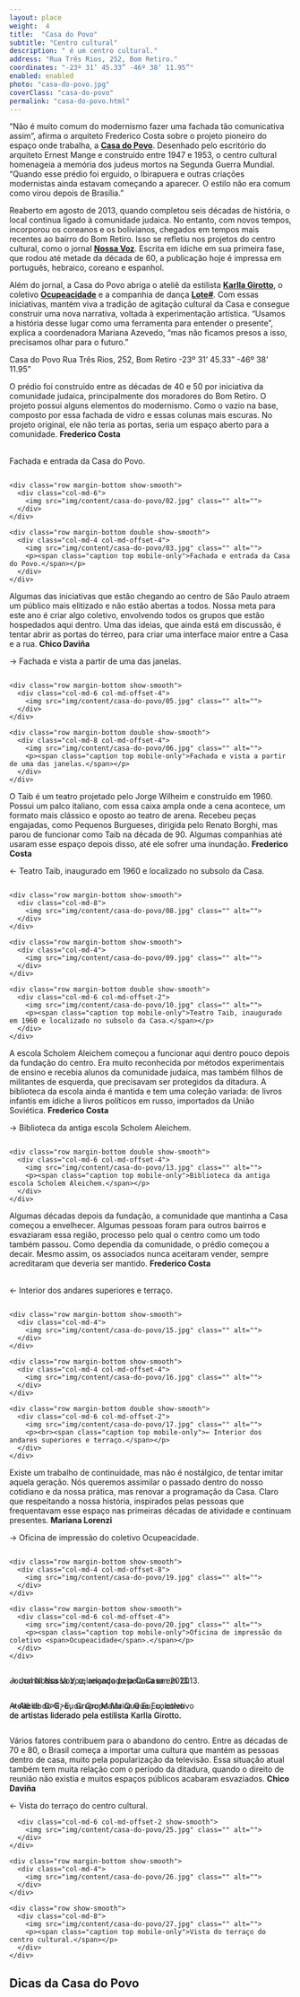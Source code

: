 ```yaml
---
layout: place
weight:  4
title:  "Casa do Povo"
subtitle: "Centro cultural"
description: " é um centro cultural."
address: "Rua Três Rios, 252, Bom Retiro."
coordinates: "-23º 31’ 45.33” -46º 38’ 11.95”"
enabled: enabled
photo: "casa-do-povo.jpg"
coverClass: "casa-do-povo"
permalink: "casa-do-povo.html"
---
```


<div class="container">
  <div class="row">
    <div class="col-md-10 col-md-offset-1">
      <p>“Não é muito comum do modernismo fazer uma fachada tão comunicativa assim”, afirma o arquiteto Frederico Costa sobre o projeto pioneiro do espaço onde trabalha, a <strong><a href="http://casadopovo.org.br/" target="_blank">Casa do Povo</a></strong>. Desenhado pelo escritório do arquiteto Ernest Mange e construído entre 1947 e 1953, o centro cultural homenageia a memória dos judeus mortos na Segunda Guerra Mundial. “Quando esse prédio foi erguido, o Ibirapuera e outras criações modernistas ainda estavam começando a aparecer. O estilo não era comum como virou depois de Brasília.”</p>
      <p>Reaberto em agosto de 2013, quando completou seis décadas de história, o local continua ligado à comunidade judaica. No entanto, com novos tempos, incorporou os coreanos e os bolivianos, chegados em tempos mais recentes ao bairro do Bom Retiro. Isso se refletiu nos projetos do centro cultural, como o jornal <strong><a href="http://issuu.com/marianalorenzideazevedo/docs/nossavoz_edicao1_finalizado_02" target="_blank">Nossa Voz</a></strong>. Escrita em ídiche em sua primeira fase, que rodou até metade da década de 60, a publicação hoje é impressa em português, hebraico, coreano e espanhol.</p>
      <p>Além do jornal, a Casa do Povo abriga o ateliê da estilista <strong><a href="http://www.karllagirotto.com.br/" target="_blank">Karlla Girotto</a></strong>, o coletivo <strong><a href="https://www.flickr.com/photos/ocupeacidade/" target="_blank">Ocupeacidade</a></strong> e a companhia de dança <strong><a href="http://www.lote24hs.net/" target="_blank">Lote#</a></strong>. Com essas iniciativas, mantém viva a tradição de agitação cultural da Casa e consegue construir uma nova narrativa, voltada à experimentação artística. “Usamos a história desse lugar como uma ferramenta para entender o presente”, explica a coordenadora Mariana Azevedo, “mas não ficamos presos a isso, precisamos olhar para o futuro.”</p>
    </div>
  </div>

  <div class="location row">
    <div class="col-md-4 col-md-offset-4 text-center">
      <span class="company">Casa do Povo</span>
      <span class="address">Rua Três Rios, 252, Bom Retiro</span>
      <span class="coordinates">-23º 31’ 45.33” -46º 38’ 11.95”</span>
      <div class="compass"></div>
    </div>
  </div>

</div>

<div class="centro-container">
  <div class="fixie-text-container">
    <div class="row margin-bottom">
      <div class="col-md-4 fixie-text show-smooth f-right">
        <p><span class="plantin">O prédio foi construído entre as décadas de 40 e 50 por iniciativa da comunidade judaica, principalmente dos moradores do Bom Retiro. O projeto possui alguns elementos do modernismo. Como o vazio na base, composto por essa fachada de vidro e essas colunas mais escuras. No projeto original, ele não teria as portas, seria um espaço aberto para a comunidade.</span> <span class="dia"><strong>Frederico Costa</strong></span></p>
        <p><br><span class="caption left desktop-only">Fachada e entrada da Casa do Povo.</span></p>
      </div>
      <div class="col-md-6 col-md-offset-2 show-smooth">
        <img src="img/content/casa-do-povo/01.jpg" class="" alt="">
      </div>
    </div>

    <div class="row margin-bottom show-smooth">
      <div class="col-md-6">
        <img src="img/content/casa-do-povo/02.jpg" class="" alt="">
      </div>
    </div>

    <div class="row margin-bottom double show-smooth">
      <div class="col-md-4 col-md-offset-4">
        <img src="img/content/casa-do-povo/03.jpg" class="" alt="">
        <p><span class="caption top mobile-only">Fachada e entrada da Casa do Povo.</span></p>
      </div>
    </div>
  </div>

  <div class="fixie-text-container">
    <div class="row margin-bottom">
      <div class="col-md-4 fixie-text show-smooth">
        <p><span class="plantin">Algumas das iniciativas que estão chegando ao centro de São Paulo atraem um público mais elitizado e não estão abertas a todos. Nossa meta para este ano é criar algo coletivo, envolvendo todos os grupos que estão hospedados aqui dentro. Uma das ideias, que ainda está em discussão, é tentar abrir as portas do térreo, para criar uma interface maior entre a Casa e a rua.</span> <span class="dia"><strong>Chico Daviña</strong></span></p>
        <p><span class="caption desktop-only">→ Fachada e vista a partir de uma das janelas.</span></p>
      </div>
      <div class="col-md-8 pull-right show-smooth">
        <img src="img/content/casa-do-povo/04.jpg" class="" alt="">
      </div>
    </div>

    <div class="row margin-bottom show-smooth">
      <div class="col-md-6 col-md-offset-4">
        <img src="img/content/casa-do-povo/05.jpg" class="" alt="">
      </div>
    </div>

    <div class="row margin-bottom double show-smooth">
      <div class="col-md-8 col-md-offset-4">
        <img src="img/content/casa-do-povo/06.jpg" class="" alt="">
        <p><span class="caption top mobile-only">Fachada e vista a partir de uma das janelas.</span></p>
      </div>
    </div>
  </div>

  <div class="fixie-text-container">
    <div class="row margin-bottom">
      <div class="col-md-4 fixie-text show-smooth f-right">
        <p><span class="plantin">O Taib é um teatro projetado pelo Jorge Wilheim e construído em 1960. Possui um palco italiano, com essa caixa ampla onde a cena acontece, um formato mais clássico e oposto ao teatro de arena. Recebeu peças engajadas, como Pequenos Burgueses, dirigida pelo Renato Borghi, mas parou de funcionar como Taib na década de 90. Algumas companhias até usaram esse espaço depois disso, até ele sofrer uma inundação.</span> <span class="dia"><strong>Frederico Costa</strong></span></p>
        <p><span class="caption desktop-only">← Teatro Taib, inaugurado em 1960 e localizado no subsolo da Casa.</span></p>
      </div>
      <div class="col-md-4 col-md-offset-4 show-smooth">
        <img src="img/content/casa-do-povo/07.jpg" class="" alt="">
      </div>
    </div>

    <div class="row margin-bottom show-smooth">
      <div class="col-md-8">
        <img src="img/content/casa-do-povo/08.jpg" class="" alt="">
      </div>
    </div>

    <div class="row margin-bottom show-smooth">
      <div class="col-md-4">
        <img src="img/content/casa-do-povo/09.jpg" class="" alt="">
      </div>
    </div>

    <div class="row margin-bottom double show-smooth">
      <div class="col-md-6 col-md-offset-2">
        <img src="img/content/casa-do-povo/10.jpg" class="" alt="">
        <p><span class="caption top mobile-only">Teatro Taib, inaugurado em 1960 e localizado no subsolo da Casa.</span></p>
      </div>
    </div>
  </div>

  <div class="fixie-text-container">
    <div class="row margin-bottom">
      <div class="col-md-4 fixie-text show-smooth">
        <p><span class="plantin">A escola Scholem Aleichem começou a funcionar aqui dentro pouco depois da fundação do centro. Era muito reconhecida por métodos experimentais de ensino e recebia alunos da comunidade judaica, mas também filhos de militantes de esquerda, que precisavam ser protegidos da ditadura. A biblioteca da escola ainda é mantida e tem uma coleção variada: de livros infantis em ídiche a livros políticos em russo, importados da União Soviética.</span> <span class="dia"><strong>Frederico Costa</strong></span></p>
        <p><span class="caption desktop-only">→ Biblioteca da antiga escola Scholem Aleichem.</span></p>
      </div>
      <div class="col-md-8 margin-bottom pull-right show-smooth">
        <div class="col-md-6" style="padding:0;">
          <img src="img/content/casa-do-povo/11.jpg" class="" alt="">
        </div>
      </div>
      <div class="col-md-8 pull-right show-smooth">
        <img src="img/content/casa-do-povo/12.jpg" class="" alt="">
      </div>
    </div>

    <div class="row margin-bottom double show-smooth">
      <div class="col-md-6 col-md-offset-4">
        <img src="img/content/casa-do-povo/13.jpg" class="" alt="">
        <p><span class="caption top mobile-only">Biblioteca da antiga escola Scholem Aleichem.</span></p>
      </div>
    </div>
  </div>

  <div class="fixie-text-container">
    <div class="row margin-bottom">
      <div class="col-md-4 fixie-text show-smooth f-right">
        <p><span class="plantin">Algumas décadas depois da fundação, a comunidade que mantinha a Casa começou a envelhecer. Algumas pessoas foram para outros bairros e esvaziaram essa região, processo pelo qual o centro como um todo também passou. Como dependia da comunidade, o prédio começou a decair. Mesmo assim, os associados nunca aceitaram vender, sempre acreditaram que deveria ser mantido.</span> <span class="dia"><strong>Frederico Costa</strong></span></p>
        <p><br><span class="caption desktop-only">← Interior dos andares superiores e terraço.</span></p>
      </div>
      <div class="col-md-8 show-smooth">
        <img src="img/content/casa-do-povo/14.jpg" class="" alt="">
      </div>
    </div>

    <div class="row margin-bottom show-smooth">
      <div class="col-md-4">
        <img src="img/content/casa-do-povo/15.jpg" class="" alt="">
      </div>
    </div>

    <div class="row margin-bottom show-smooth">
      <div class="col-md-4 col-md-offset-4">
        <img src="img/content/casa-do-povo/16.jpg" class="" alt="">
      </div>
    </div>

    <div class="row margin-bottom double show-smooth">
      <div class="col-md-6 col-md-offset-2">
        <img src="img/content/casa-do-povo/17.jpg" class="" alt="">
        <p><br><span class="caption top mobile-only">← Interior dos andares superiores e terraço.</span></p>
      </div>
    </div>
  </div>

  <div class="fixie-text-container">
    <div class="row margin-bottom">
      <div class="col-md-4 fixie-text show-smooth">
        <p><span class="plantin">Existe um trabalho de continuidade, mas não é nostálgico, de tentar imitar aquela geração. Nós queremos assimilar o passado dentro do nosso cotidiano e da nossa prática, mas renovar a programação da Casa. Claro que respeitando a nossa história, inspirados pelas pessoas que frequentavam esse espaço nas primeiras décadas de atividade e continuam presentes.</span> <span class="dia"><strong>Mariana Lorenzi</strong></span></p>
        <p><span class="caption desktop-only">→ Oficina de impressão do coletivo <span>Ocupeacidade</span>.</span></p>
      </div>
      <div class="col-md-8 pull-right show-smooth">
        <img src="img/content/casa-do-povo/18.jpg" class="" alt="">
      </div>
    </div>

    <div class="row margin-bottom show-smooth">
      <div class="col-md-4 col-md-offset-8">
        <img src="img/content/casa-do-povo/19.jpg" class="" alt="">
      </div>
    </div>

    <div class="row margin-bottom show-smooth">
      <div class="col-md-6 col-md-offset-4">
        <img src="img/content/casa-do-povo/20.jpg" class="" alt="">
        <p><span class="caption top mobile-only">Oficina de impressão do coletivo <span>Ocupeacidade</span>.</span></p>
      </div>
    </div>
  </div>

  <div class="row margin-bottom show-smooth" style="position:relative;">
    <p style="position: absolute; bottom: 0; left: 0; margin: 0;"><span class="caption desktop-only">→ Jornal Nossa Voz, relançado pela Casa em 2013. </span></p>
    <div class="col-md-4 col-md-offset-8">
      <img src="img/content/casa-do-povo/21.jpg" class="" alt="">
      <p><span class="caption top mobile-only">Jornal Nossa Voz, relançado pela Casa em 2013. </span></p>
    </div>
  </div>

  <div class="row margin-bottom show-smooth" style="position:relative;">
    <p style="position: absolute; bottom: 0; left: 0; margin: 0;"><span class="caption desktop-only">→ Ateliê do G>E, ou Grupo Maior Que Eu, coletivo <br>de artistas liderado pela estilista <span>Karlla Girotto</span>.</span></p>
    <div class="col-md-8 col-md-offset-4">
      <img src="img/content/casa-do-povo/22.jpg" class="" alt="">
      <p><span class="caption top mobile-only">Ateliê do G>E, ou Grupo Maior Que Eu, coletivo <br>de artistas liderado pela estilista <span>Karlla Girotto</span>.</span></p>
    </div>
  </div>

  <div class="row margin-bottom show-smooth">
    <div class="col-md-4 col-md-offset-4">
      <img src="img/content/casa-do-povo/23.jpg" class="" alt="">
    </div>
  </div>

  <div class="row margin-bottom double show-smooth">
    <div class="col-md-6 col-md-offset-6">
      <img src="img/content/casa-do-povo/24.jpg" class="" alt="">
    </div>
  </div>

  <div class="fixie-text-container">
    <div class="row margin-bottom">
      <div class="col-md-4 fixie-text show-smooth f-right">
        <p><span class="plantin">Vários fatores contribuem para o abandono do centro. Entre as décadas de 70 e 80, o Brasil começa a importar uma cultura que mantém as pessoas dentro de casa, muito pela popularização da televisão. Essa situação atual também tem muita relação com o período da ditadura, quando o direito de reunião não existia e muitos espaços públicos acabaram esvaziados.</span> <span class="dia"><strong>Chico Daviña</strong></span></p>
        <p><span class="caption desktop-only">← Vista do terraço do centro cultural.</span></p>
      </div>

      <div class="col-md-6 col-md-offset-2 show-smooth">
        <img src="img/content/casa-do-povo/25.jpg" class="" alt="">
      </div>
    </div>

    <div class="row margin-bottom show-smooth">
      <div class="col-md-4">
        <img src="img/content/casa-do-povo/26.jpg" class="" alt="">
      </div>
    </div>

    <div class="row show-smooth">
      <div class="col-md-8">
        <img src="img/content/casa-do-povo/27.jpg" class="" alt="">
        <p><span class="caption top mobile-only">Vista do terraço do centro cultural.</span></p>
      </div>
    </div>
  </div>

</div>


<div class="full-width map-holder">
  <h2 class="text-center"><span class="dia">Dicas da</span> <span class="plantin"><strong>Casa do Povo</strong></span></h2>

  <!-- <div id="map-container"></div> -->
  <!-- <iframe src="https://www.google.com/maps/embed?pb=!1m14!1m8!1m3!1d3658.090132753457!2d-46.636655000000005!3d-23.5292604!3m2!1i1024!2i768!4f13.1!3m3!1m2!1s0x94ce5860b2823481%3A0xdb5ed1cfdd63acf!2sR.+Tr%C3%AAs+Rios%2C+252+-+Bom+Retiro%2C+S%C3%A3o+Paulo+-+SP!5e0!3m2!1sen!2sbr!4v1425680261565" width="100%" height="820" frameborder="0" style="border:0"></iframe> -->
</div>
